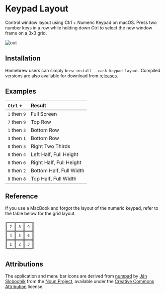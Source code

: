 # Keypad Layout
Control window layout using Ctrl + Numeric Keypad on macOS. Press two number keys in a row while holding down Ctrl to select the new window frame on a 3x3 grid.

![out](https://user-images.githubusercontent.com/1794407/28373724-4e3fff4c-6ca3-11e7-958f-7f5ac853da42.gif)

## Installation
Homebrew users can simply `brew install --cask keypad-layout`. Compiled versions are also available for download from [releases](https://github.com/janten/keypad-layout/releases).

## Examples
| `Ctrl` +     | Result           |
| :----------- | :--------------- |
| `1` then `9` | Full Screen      |
| `7` then `9` | Top Row          |
| `1` then `3` | Bottom Row       |
| `3` then `1` | Bottom Row       |
| `8` then `3` | Right Two Thirds |
| `0` then `4` | Left Half, Full Height |
| `0` then `6` | Right Half, Full Height |
| `0` then `2` | Bottom Half, Full Width |
| `0` then `8` | Top Half, Full Width |

## Reference
If you use a MacBook and forgot the layout of the numeric keypad, refer to the table below for the grid layout.

    ╔═══╦═══╦═══╗
    ║ 7 ║ 8 ║ 9 ║
    ╠═══╬═══╬═══╣
    ║ 4 ║ 5 ║ 6 ║
    ╠═══╬═══╬═══╣
    ║ 1 ║ 2 ║ 3 ║
    ╚═══╩═══╩═══╝

## Attributions
The application and menu bar icons are derived from [numpad](https://thenounproject.com/term/numpad/801826/) by [Ján Slobodník](https://thenounproject.com/janslobodnik/) from the [Noun Project](https://thenounproject.com/), available under the [Creative Commons Attribution](https://creativecommons.org/licenses/by/3.0/us/) license.
